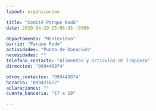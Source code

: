 ```yaml
---
layout: organizacion

title: "Comité Parque Rodó"
date: 2020-04-29 15:06:43 -0300

departamento: "Montevideo"
barrio: "Parque Rodó"
actividades: "Punto de Donación"
necesidades: ""
telefono_contacto: "Alimentos y artículos de limpieza"
direccion: "099440874"

otros_contactos: "099440874"
horario: "099421672"
aclaraciones: ""
cuenta_bancaria: "17 a 19"

---
```


